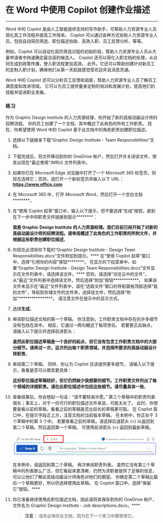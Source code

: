 # 在 Word 中使用 Copilot 创建作业描述
---
Word 中的 Copilot 是由人工智能提供支持的写作助手，可帮助人力资源专业人员简化其工作流程并提高工作效率。 Copilot 可以通过各种方式协助人力资源专业人员，包括自动简历筛选、职位描述协助、高效入职、员工反馈分析，等等。

例如，Copilot 可以自动化简历筛选过程的初始阶段，帮助人力资源专业人员从大量申请者中快速确定最合适的候选人。 Copilot 还可以简化入职文档的处理，从合同生成到政策传播，使入职流程更加高效。 此外，它还可以帮助创建针对新员工的定制入职计划，确保他们从第一天起就感觉受欢迎并且消息灵通。

Word 中的 Copilot 还可以分析员工反馈和调查，帮助人力资源专业人员了解员工满意度和改进领域。 它可以为员工提供量身定制的培训和发展计划，提高他们的技能并促进职业发展。

### 练习

作为 Graphic Design Institute 的人力资源经理，你开始了新的高级动画设计师的招聘流程。 你的员工创建了一个文档，其中概述了此角色的所有工作职责。 现在，你希望使用 Word 中的 Copilot 基于此文档中的角色职责创建职位描述。

1.  选择以下链接来下载“Graphic Design Institute - Team Responsibilities”[](https://edxinteractivepage.blob.core.windows.net/ms-4004/Graphic%20Design%20Institute%20-%20Design%20Team%20Responsibilities.docx)文档。
2.  下载完成后，将文件移动到你的 OneDrive 帐户，然后打开并关闭该文件，使其出现在“最近使用”(MRU) 文件列表中。
3.  如果你已在 Microsoft Edge 浏览器中打开了一个 Microsoft 365 标签页，则现在选择它；否则，请打开一个新标签页并输入以下 URL：**https://www.office.com**
4.  在 Microsoft 365 中，打开 Microsoft Word，然后打开一个空白文档********。
5.  在“使用 Copilot 起草”窗口中，输入以下提示，但不要选择“生成”按钮，直到在下一步中将职责文件链接到提示********：
    
    **我是 Graphic Design Institute 的人力资源经理。我们目前已经开始了对新的高级动画设计师的招聘流程。请审阅概述了此角色的工作职责的所附文件，并根据这些职责创建职位描述**。
6.  你现在必须将你下载的“Graphic Design Institute - Design Team Responsibilities.docx”文件附加到提示。**** 在“使用 Copilot 起草”窗口中，选择“引用你的内容”按钮********。 在显示的下拉菜单中，如果“Graphic Design Institute - Design Team Responsibilities.docx”文件显示在文件列表中，请选择该文件。**** 否则，请选择“浏览云中的文件”，从“最近”文件列表中选择该文件，然后选择“附加”按钮************。 如果该文件未显示在“最近”文件列表中，请在“选取文件”窗口的导航窗格顶部选择“我的文件”，导航到存储文件的文件夹，选择该文件，然后选择“附加”****************。 请注意文件在提示中的显示方式。
7.  选择**生成**。
8.  审阅职位描述文档的第一个草稿。 你注意到，工作职责文档中存在的许多细节没有包括在其中。 相反，它通过一两句概述了每项责任。 若要更正此缺点，请输入以下提示并选择前进箭头：
    
    **虽然此职位描述草稿是一个良好的起点，但它没有包含工作职责文档中的大部分细节。请再试一次，这次列出每个职责领域，并选择所要求的高级动画设计师职责**。
9.  审阅第二个草稿。 同样，你认为 Copilot 应该提供更多细节。 请输入以下提示，看看是否可以使其更具体：
    
    **这份职位描述草稿较好，但它仍然缺少我想要的细节。工作职责文件列出了每个领域的详细职责。请在此职位描述中包括这些细节。请尽量具体一些**。
10. 查看结果后，你会想起一句话：“请不要轻易许愿。” 第三个草稿中的职责列表很长；事实上，对于一份可行的职位描述文件来说，可能太长了。 此时，你想要查看以前的草稿，看看之前的草稿是否比较长的草稿更可取。 在 Copilot 窗口中，在提示字段正上方，注意文档的当前版本草稿。 在本例中，你正处于 3 个草稿中的第 3 个中。 若要查看之前的草稿，请选择后退箭头 (&lt;) 以返回到第二个草稿，然后返回第一个草稿。 可使用前进箭头 (&gt;) 返回到最新草稿。
    
    ![屏幕截图显示了 Word 中的 Copilot 窗口中的草稿范围，当前草稿为 3 个草稿中的第 3 个。](../media/copilot-word-drafts-db99d003.png)
    
    
    在本例中，请返回到第二个草稿。 再次审阅职责列表。 虽然它没有第三个草稿中的列表那么广泛，但它看起来更清晰，仍然为求职者提供了足够的信息，可以让他们了解此高级动画设计师角色对他们的期望。 你确定第二个草稿比最后一个草稿更好，所以你选择使用此草稿。 在 Copilot 窗口中，选择“保留它”按钮。****
11. 你已准备继续使用此职位描述文档，因此请将其保存到你的 OneDrive 帐户，文件名为 Graphic Design Institute - Job descriptions.docx。****

    > **注意：** 请务必保存此文档，因为在下一个练习中要使用它。
